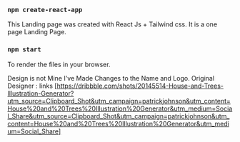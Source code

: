 
### `npm create-react-app`
This Landing page was created with React Js + Tailwind css.
It is a one page Landing Page.

### `npm start`
To render the files in your browser.

Design is not Mine I've Made Changes to the Name and Logo.
Original Designer : links [https://dribbble.com/shots/20145514-House-and-Trees-Illustration-Generator?utm_source=Clipboard_Shot&utm_campaign=patrickjohnson&utm_content=House%20and%20Trees%20Illustration%20Generator&utm_medium=Social_Share&utm_source=Clipboard_Shot&utm_campaign=patrickjohnson&utm_content=House%20and%20Trees%20Illustration%20Generator&utm_medium=Social_Share]
